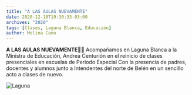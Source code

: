 ```yaml
---
title: "A LAS AULAS NUEVAMENTE"
date: 2020-12-10T19:30:33-03:00
archives: "2020"
tags: [Clases, Laguna Blanca, Educación]
author: Melina Cano
---
```

**A LAS AULAS NUEVAMENTE**🧑‍🎓
Acompañamos en Laguna Blanca a la Ministra de Educación, Andrea Centurión en el reinicio de clases presenciales en escuelas de Periodo Especial
Con la presencia de padres, docentes y alumnos junto a Intendentes del norte de Belén en un sencillo acto a clases de nuevo.

![Laguna](/img/Laguna.jpg "Laguna")